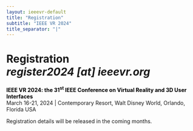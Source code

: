 ```yaml
---
layout: ieeevr-default
title: "Registration"
subtitle: "IEEE VR 2024"
title_separator: "|"
---
```


<!-- Style Sheet for table-->
<link rel="stylesheet" href="{{ '/assets/css/tableStyles.css' | relative_url }}">

<h1 id="registration">Registration  <div class="floatRight"><i class="fas fa-fw fa-envelope-square emailIcon" style=""></i><i class="emailText">register2024 [at] ieeevr.org</i></div></h1>

<p>
    <strong style="color: black">IEEE VR 2024: the 31<sup>st</sup> IEEE Conference on Virtual Reality and 3D User Interfaces</strong><br /> 
    March 16-21, 2024 | Contemporary Resort, Walt Disney World, Orlando, Florida USA
</p>

<p class = "ieeevrmsgbox bold">
Registration details will be released in the coming months.
</p>
